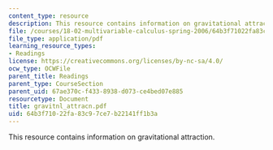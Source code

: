 ```yaml
---
content_type: resource
description: This resource contains information on gravitational attraction.
file: /courses/18-02-multivariable-calculus-spring-2006/64b3f71022fa83c97ce7b22141ff1b3a_gravitnl_attracn.pdf
file_type: application/pdf
learning_resource_types:
- Readings
license: https://creativecommons.org/licenses/by-nc-sa/4.0/
ocw_type: OCWFile
parent_title: Readings
parent_type: CourseSection
parent_uid: 67ae370c-f433-8938-d073-ce4bed07e885
resourcetype: Document
title: gravitnl_attracn.pdf
uid: 64b3f710-22fa-83c9-7ce7-b22141ff1b3a
---
```

This resource contains information on gravitational attraction.